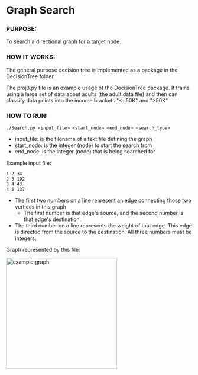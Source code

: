 # Graph Search

### PURPOSE:
To search a directional graph for a target node.

### HOW IT WORKS:
The general purpose decision tree is implemented as a package in the DecisionTree folder.

The proj3.py file is an example usage of the DecisionTree package.  It trains using a large set of data about adults (the adult.data file) and then can classify data points into the income brackets "<=50K" and ">50K"

### HOW TO RUN:
````./Search.py <input_file> <start_node> <end_node> <search_type>````

* input_file: is the filename of a text file defining the graph
* start_node: is the integer (node) to start the search from
* end_node: is the integer (node) that is being searched for

Example input file:
````
1 2 34
2 3 192
3 4 43
4 5 137
````

* The first two numbers on a line represent an edge connecting those two vertices in this graph
  * The first number is that edge's source, and the second number is that edge's destination.
* The third number on a line represents the weight of that edge. This edge is directed from the source to the destination. All three numbers must be integers.

Graph represented by this file:

<img src="https://doc-10-54-docs.googleusercontent.com/docs/securesc/ha0ro937gcuc7l7deffksulhg5h7mbp1/jp0ffnuvkdl4m3m9uvqdh3cmukmt0g57/1510020000000/13140362715784620068/*/0B1m37QPZw5bTU2pOd1V0ZmRyWms" alt="example graph" width="300">
